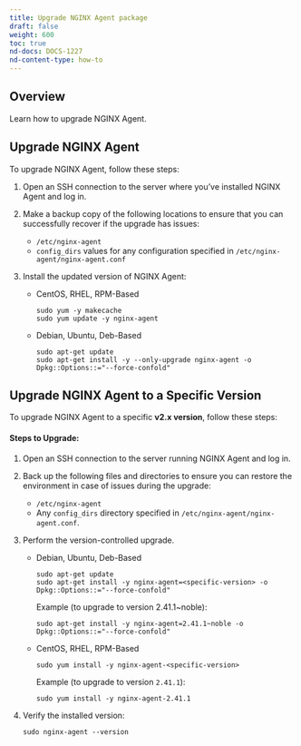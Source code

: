 ```yaml
---
title: Upgrade NGINX Agent package
draft: false
weight: 600
toc: true
nd-docs: DOCS-1227
nd-content-type: how-to
---
```


## Overview

Learn how to upgrade NGINX Agent.

## Upgrade NGINX Agent

To upgrade NGINX Agent, follow these steps:

1. Open an SSH connection to the server where you’ve installed NGINX Agent and log in.

1. Make a backup copy of the following locations to ensure that you can successfully recover if the upgrade has issues:

    - `/etc/nginx-agent`
    - `config_dirs` values for any configuration specified in `/etc/nginx-agent/nginx-agent.conf`

1. Install the updated version of NGINX Agent:

    - CentOS, RHEL, RPM-Based

        ```shell
        sudo yum -y makecache
        sudo yum update -y nginx-agent
        ```

    - Debian, Ubuntu, Deb-Based

        ```shell
        sudo apt-get update
        sudo apt-get install -y --only-upgrade nginx-agent -o Dpkg::Options::="--force-confold"
        ```

## Upgrade NGINX Agent to a Specific Version 

To upgrade NGINX Agent to a specific **v2.x version**, follow these steps: 

#### Steps to Upgrade: 

1. Open an SSH connection to the server running  NGINX Agent and log in.

1. Back up the following files and directories to ensure you can restore the environment in case of issues during the upgrade: 

    - `/etc/nginx-agent`
    - Any `config_dirs` directory specified in `/etc/nginx-agent/nginx-agent.conf`.

1. Perform the version-controlled upgrade. 

   - Debian, Ubuntu, Deb-Based
        
        ```shell
        sudo apt-get update
        sudo apt-get install -y nginx-agent=<specific-version> -o Dpkg::Options::="--force-confold"
        ```
        
        Example (to upgrade to version 2.41.1~noble): 
        
        ```shell
        sudo apt-get install -y nginx-agent=2.41.1~noble -o Dpkg::Options::="--force-confold"
        ```

    - CentOS, RHEL, RPM-Based        
       
        ```shell
        sudo yum install -y nginx-agent-<specific-version>
        ```
        
        Example (to upgrade to version `2.41.1`): 
    
        ```shell
        sudo yum install -y nginx-agent-2.41.1
        ```

1. Verify the installed version:    
    
    ```shell
    sudo nginx-agent --version
    ```
